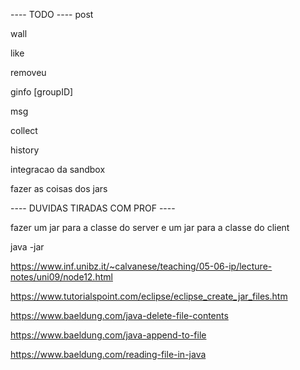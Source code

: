 ---- TODO ----
post <photo>

wall <nPhotos>

like <photoID>

removeu <userID> <groupID>

ginfo [groupID]

msg <groupID> <msg>

collect <groupID>
 
history <groupID>

integracao da sandbox

fazer as coisas dos jars

---- DUVIDAS TIRADAS COM PROF ----

fazer um jar para a classe do server e um jar para a classe do client

java -jar <nomeDoJar>

https://www.inf.unibz.it/~calvanese/teaching/05-06-ip/lecture-notes/uni09/node12.html

https://www.tutorialspoint.com/eclipse/eclipse_create_jar_files.htm

https://www.baeldung.com/java-delete-file-contents

https://www.baeldung.com/java-append-to-file

https://www.baeldung.com/reading-file-in-java